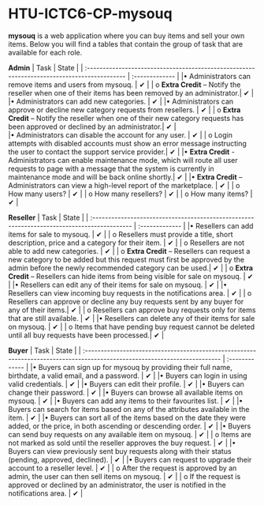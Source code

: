 # HTU-ICTC6-CP-mysouq

**mysouq** is a web application where you can buy items and sell your own items.
Below you will find a tables that contain the group of task that are available for each role.


**Admin**
| Task                                                                                        | State          |
| :------------------------------------------------------------------------------------------ | :------------- |
|• Administrators can remove items and users from mysouq.                                     |       ✔         |
|   o **Extra Credit** – Notify the reseller when one of their items has been removed by an administrator.|       ✔         |
|• Administrators can add new categories.                                                     |        ✔        |
|• Administrators can approve or decline new category requests from resellers.                |        ✔        |
|	  o **Extra Credit** – Notify the reseller when one of their new category requests has been approved or declined by an administrator.|        ✔        | 	
|• Administrators can disable the account for any user.                                       |        ✔        |
|   o Login attempts with disabled accounts must show an error message instructing the user to contact the support service provider.|        ✔        |
|• **Extra Credit** - Administrators can enable maintenance mode, which will route all user requests to page with a message that the system is currently in maintenance mode and will be back online shortly.|        ✔        |
|• **Extra Credit** – Administrators can view a high-level report of the marketplace.          |        ✔        |
|   o How many users?                                                                          |        ✔        |
|   o How many resellers?                                                                      |        ✔        |
|   o How many items?                                                                          |        ✔        |




**Reseller**
| Task                                                                                        | State           |
| :------------------------------------------------------------------------------------------ | :-------------  |
|• Resellers can add items for sale to mysouq.                                                |        ✔        |
|   o Resellers must provide a title, short description, price and a category for their item. |        ✔        |
|   o Resellers are not able to add new categories.                                           |        ✔        |
|   o **Extra Credit** – Resellers can request a new category to be added but this request must first be approved by the admin before the newly recommended category can be used.|        ✔        |
|   o **Extra Credit** – Resellers can hide items from being visible for sale on mysouq.          |        ✔        |
|• Resellers can edit any of their items for sale on mysouq.                                  |        ✔        |
|• Resellers can view incoming buy requests in the notifications area.                        |        ✔        |
|   o Resellers can approve or decline any buy requests sent by any buyer for any of their items.|        ✔        | 
|   o Resellers can approve buy requests only for items that are still available. 	          |        ✔        |
|• Resellers can delete any of their items for sale on mysouq.                                |        ✔        |
|   o Items that have pending buy request cannot be deleted until all buy requests have been processed.|        ✔        |




**Buyer**
| Task                                                                                                                       | State           |
| :------------------------------------------------------------------------------------------------------------------------- | :-------------  |
|• Buyers can sign up for mysouq by providing their full name, birthdate, a valid email, and a password.                     |        ✔        |
|• Buyers can login in using valid credentials.                                                                              |        ✔        |
|• Buyers can edit their profile.                                                                                            |        ✔        |
|• Buyers can change their password.                                                                                         |        ✔        |
|• Buyers can browse all available items on mysouq.                                                                          |        ✔        |
|• Buyers can add any items to their favourites list.                                                                        |        ✔        |
|• Buyers can search for items based on any of the attributes available in the item.                                         |        ✔        |
|• Buyers can sort all of the items based on the date they were added, or the price, in both ascending or descending order.  |        ✔        |
|• Buyers can send buy requests on any available item on mysouq.                                                             |        ✔        |
|     o Items are not marked as sold until the reseller approves the buy request.                                            |        ✔        |
|• Buyers can view previously sent buy requests along with their status (pending, approved, declined).                       |        ✔        |
|• Buyers can request to upgrade their account to a reseller level.                                                          |        ✔        |
|     o After the request is approved by an admin, the user can then sell items on mysouq.                                   |        ✔        |
|     o If the request is approved or declined by an administrator, the user is notified in the notifications area.          |        ✔        |
